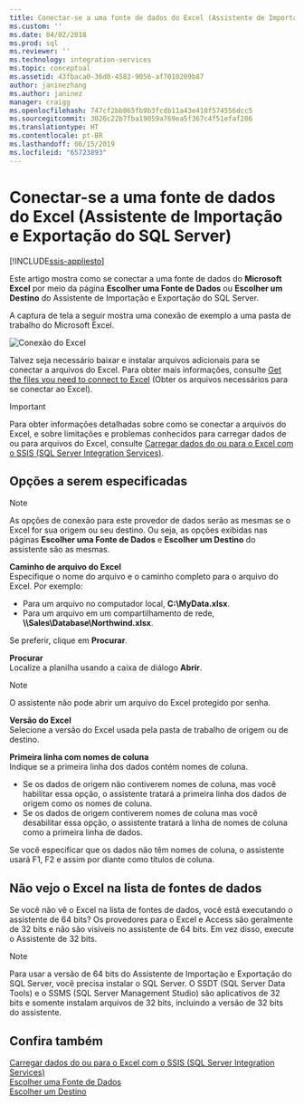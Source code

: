 ```yaml
---
title: Conectar-se a uma fonte de dados do Excel (Assistente de Importação e Exportação do SQL Server) | Microsoft Docs
ms.custom: ''
ms.date: 04/02/2018
ms.prod: sql
ms.reviewer: ''
ms.technology: integration-services
ms.topic: conceptual
ms.assetid: 43fbaca0-36d8-4583-9056-af7010209b87
author: janinezhang
ms.author: janinez
manager: craigg
ms.openlocfilehash: 747cf2bb865fb9b3fcdb11a43e410f574556dcc5
ms.sourcegitcommit: 3026c22b7fba19059a769ea5f367c4f51efaf286
ms.translationtype: HT
ms.contentlocale: pt-BR
ms.lasthandoff: 06/15/2019
ms.locfileid: "65723893"
---
```

# <a name="connect-to-an-excel-data-source-sql-server-import-and-export-wizard"></a>Conectar-se a uma fonte de dados do Excel (Assistente de Importação e Exportação do SQL Server)

[!INCLUDE[ssis-appliesto](../../includes/ssis-appliesto-ssvrpluslinux-asdb-asdw-xxx.md)]


Este artigo mostra como se conectar a uma fonte de dados do **Microsoft Excel** por meio da página **Escolher uma Fonte de Dados** ou **Escolher um Destino** do Assistente de Importação e Exportação do SQL Server.

A captura de tela a seguir mostra uma conexão de exemplo a uma pasta de trabalho do Microsoft Excel.

![Conexão do Excel](../../integration-services/import-export-data/media/excel-connection.png) 

Talvez seja necessário baixar e instalar arquivos adicionais para se conectar a arquivos do Excel. Para obter mais informações, consulte [Get the files you need to connect to Excel](../load-data-to-from-excel-with-ssis.md#files-you-need) (Obter os arquivos necessários para se conectar ao Excel).

> [!IMPORTANT]
> Para obter informações detalhadas sobre como se conectar a arquivos do Excel, e sobre limitações e problemas conhecidos para carregar dados de ou para arquivos do Excel, consulte [Carregar dados do ou para o Excel com o SSIS (SQL Server Integration Services)](../load-data-to-from-excel-with-ssis.md).

## <a name="options-to-specify"></a>Opções a serem especificadas

> [!NOTE]
> As opções de conexão para este provedor de dados serão as mesmas se o Excel for sua origem ou seu destino. Ou seja, as opções exibidas nas páginas **Escolher uma Fonte de Dados** e **Escolher um Destino** do assistente são as mesmas.

**Caminho de arquivo do Excel**  
 Especifique o nome do arquivo e o caminho completo para o arquivo do Excel. Por exemplo:
-   Para um arquivo no computador local, **C:\\MyData.xlsx**.
-   Para um arquivo em um compartilhamento de rede, **\\\\Sales\\Database\\Northwind.xlsx**.

Se preferir, clique em **Procurar**.  
  
 **Procurar**  
 Localize a planilha usando a caixa de diálogo **Abrir**.  

> [!NOTE]
> O assistente não pode abrir um arquivo do Excel protegido por senha.

 **Versão do Excel**  
Selecione a versão do Excel usada pela pasta de trabalho de origem ou de destino.

**Primeira linha com nomes de coluna**  
Indique se a primeira linha dos dados contém nomes de coluna.
-   Se os dados de origem não contiverem nomes de coluna, mas você habilitar essa opção, o assistente tratará a primeira linha dos dados de origem como os nomes de coluna.
-   Se os dados de origem contiverem nomes de coluna mas você desabilitar essa opção, o assistente tratará a linha de nomes de coluna como a primeira linha de dados.

Se você especificar que os dados não têm nomes de coluna, o assistente usará F1, F2 e assim por diante como títulos de coluna.

## <a name="i-dont-see-excel-in-the-list-of-data-sources"></a>Não vejo o Excel na lista de fontes de dados
Se você não vê o Excel na lista de fontes de dados, você está executando o assistente de 64 bits? Os provedores para o Excel e Access são geralmente de 32 bits e não são visíveis no assistente de 64 bits. Em vez disso, execute o Assistente de 32 bits.

> [!NOTE]
> Para usar a versão de 64 bits do Assistente de Importação e Exportação do SQL Server, você precisa instalar o SQL Server. O SSDT (SQL Server Data Tools) e o SSMS (SQL Server Management Studio) são aplicativos de 32 bits e somente instalam arquivos de 32 bits, incluindo a versão de 32 bits do assistente.

## <a name="see-also"></a>Confira também
[Carregar dados do ou para o Excel com o SSIS (SQL Server Integration Services)](../load-data-to-from-excel-with-ssis.md)  
[Escolher uma Fonte de Dados](../../integration-services/import-export-data/choose-a-data-source-sql-server-import-and-export-wizard.md)  
[Escolher um Destino](../../integration-services/import-export-data/choose-a-destination-sql-server-import-and-export-wizard.md)

